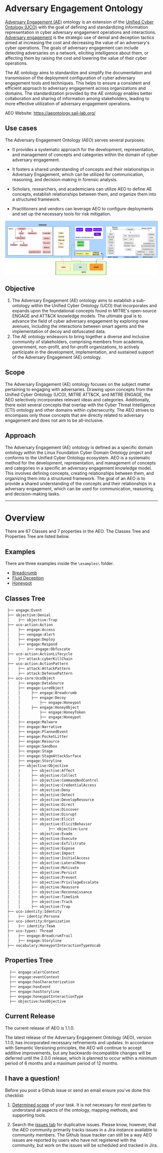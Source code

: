 # Adversary Engagement Ontology #

[Adversary Engagement (AE)](https://aeontology.sail-lab.org/) ontology is an extension of the [Unified Cyber Ontology (UCO)](https://unifiedcyberontology.org/) with the goal of defining and standardizing information representation in cyber adversary engagement operations and interactions. [Adversary engagement](https://engage.mitre.org/) is the strategic use of denial and deception tactics aimed at increasing the cost and decreasing the value of an adversary's cyber operations. The goals of adversary engagement can include detecting adversaries on a network, eliciting intelligence about them, or affecting them by raising the cost and lowering the value of their cyber operations.

The AE ontology aims to standardize and simplify the documentation and transmission of the deployment configuration of cyber adversary engagement tools and techniques. This helps to ensure a consistent and efficient approach to adversary engagement across organizations and domains. The standardization provided by the AE ontology enables better collaboration and sharing of information among stakeholders, leading to more effective utilization of adversary engagement operations.

AEO Website: https://aeontology.sail-lab.org/

## Use cases ##
The Adversary Engagement Ontology (AEO) serves several purposes:

- It provides a systematic approach for the development, representation, and management of concepts and categories within the domain of cyber adversary engagement.

- It fosters a shared understanding of concepts and their relationships in Adversary Engagement, which can be utilized for communication, reasoning, and decision-making in forensic analysis.

- Scholars, researchers, and academicians can utilize AEO to define AE concepts, establish relationships between them, and organize them into a structured framework.

- Practitioners and vendors can leverage AEO to configure deployments and set up the necessary tools for risk mitigation.

![alt text](https://github.com/UNHSAILLab/AdvEng/blob/main/ae_diagram.PNG?raw=true)

## Objective ##

1. The Adversary Engagement (AE) ontology aims to establish a sub-ontology within the Unified Cyber Ontology (UCO) that incorporates and expands upon the foundational concepts found in MITRE's open-source ENGAGE and ATT&CK knowledge models. The ultimate goal is to advance the field of cyber adversary engagement by exploring new avenues, including the interactions between smart agents and the implementation of decoy and obfuscated data.
2. The AE ontology endeavors to bring together a diverse and inclusive community of stakeholders, comprising members from academia, government, non-profit, and for-profit organizations, to actively participate in the development, implementation, and sustained support of the Adversary Engagement (AE) ontology.


## Scope ##
The Adversary Engagement (AE) ontology focuses on the subject matter pertaining to engaging with adversaries. Drawing upon concepts from the Unified Cyber Ontology (UCO), MITRE ATT&CK, and MITRE ENGAGE, the AEO selectively incorporates relevant ideas and categories. Additionally, there exist several concepts that overlap with the Cyber Threat Intelligence (CTI) ontology and other domains within cybersecurity. The AEO strives to encompass only those concepts that are directly related to adversary engagement and does not aim to be all-inclusive.


## Approach ##

The Adversary Engagement (AE) ontology is defined as a specific domain ontology within the Linux Foundation Cyber Domain Ontology project and conforms to the Unified Cyber Ontology ecosystem. AEO is a systematic method for the development, representation, and management of concepts and categories in a specific an adversary engagement knowledge model. This involves defining concepts, creating relationships between them, and organizing them into a structured framework. The goal of an AEO is to provide a shared understanding of the concepts and their relationships in a adversary engagement, which can be used for communication, reasoning, and decision-making tasks. 

- - - - 

# Overview #

There are 67 Classes and 7 properties in the AEO. The Classes Tree and Properties Tree are listed below. 

## Examples ##
There are three examples inside the `\examples\` folder.
- [Breadcrumb](https://github.com/UNHSAILLab/Adversary-Engagement-Ontology/tree/main/examples/Breadcrumb)
- [Fluid Deception](https://github.com/UNHSAILLab/Adversary-Engagement-Ontology/tree/main/examples/Fluid%20Deception)
- [Honeypot](https://github.com/UNHSAILLab/Adversary-Engagement-Ontology/tree/main/examples/Honeypot)

## Classes Tree ##
 ```
  ├── engage:Event
  ├── objective:Denial
  │    ├── objective:Trap
  ├── uco-action:Action
  │    ├── engage:Access
  │    ├── vengage:Alert
  │    ├── engage:Deploy
  │    ├── engage:Respond
  │        ├── engage:Obfuscate
  ├── uco-action:ActionLifecycle
  │    ├── attack:cyberKillChain
  ├── uco-action:ActionPattern
  │    ├── attack:AttackPattern
  │    ├── attack:DefensePattern
  ├── uco-core:UcoObject
  │    ├── engage:DataSource
  │    ├── engage:LureObject
  │    │     ├── engage:Breadcrumb
  │    │     ├── engage:Decoy
  │    │         ├── engage:Honeypot
  │    │     ├── engage:HoneyObject
  │    │         ├── engage:HoneyToken
  │    │         ├── engage:Honeypot
  │    ├── engage:Malware
  │    ├── engage:Narrative
  │    ├── engage:PlannedEvent
  │    ├── engage:PocketLitter
  │    ├── engage:Resource
  │    ├── engage:Sandbox
  │    ├── engage:Stage
  │    ├── engage:StageAttackSurface
  │    ├── engage:Storyline
  │    ├── objective:Objective
  │    |     ├── objective:Affect
  │    │     ├── objective:Collect
  │    │     ├── objective:CommandAndControl
  │    │     ├── objective:CredentialAccess
  │    │     ├── objective:Deny
  │    │     ├── objective:Detect
  │    │     ├── objective:DevelopResource
  │    │     ├── objective:Direct
  │    │     ├── objective:Discover
  │    │     ├── objective:Disrupt
  │    │     ├── objective:Elicit
  │    │     ├── objective:ElicitBehavior
  │    │     │       ├── objective:Lure
  │    │     ├── objective:Evade
  │    │     ├── objective:Execute
  │    │     ├── objective:Exfilitrate
  │    │     ├── objective:Expose
  │    │     ├── objective:Impact
  │    │     ├── objective:InitialAccess
  │    │     ├── objective:LateralMove
  │    │     ├── objective:Motivate
  │    │     ├── objective:Persist
  │    │     ├── objective:Prevent
  │    │     ├── objective:PrivilegeEscalate
  │    │     ├── objective:Reassure
  │    │     ├── objective:Reconnaissance
  │    │     ├── objective:TimeSink
  │    │     ├── objective:Track
  │    │     ├── objective:Trap
  ├── uco-identity:Identity
  │    ├── identiy:Persona
  ├── uco-identity:Organization
  │    ├── identity:Team
  ├── uco-types: Thread
  │    ├── engage:BreadcrumTrail
  │    ├── engage:Storyline
  ├── vocabulary:HoneypotInteractionTypeVocab
```

## Properties Tree ##
```
  ├── engage:alertContext
  ├── engage:eventContext
  ├── engage:hasCharacterization
  ├── engage:hasEvent
  ├── engage:hasStoryline
  ├── engage:honeypotInteractionType
  ├── objective:hasObjective
```

## Current Release ##
The current release of AEO is 1.1.0.

The latest release of the Adversary Engagement Ontology (AEO), version 1.1.0, has incorporated necessary refinements and updates. In accordance with Semantic Versioning principles, the AEO will continue to accept additive improvements, but any backwards-incompatible changes will be deferred until the 2.0.0 release, which is planned to occur within a minimum period of 6 months and a maximum period of 12 months.

## I have a question!

Before you post a Github issue or send an email ensure you've done this checklist:

1. [Determined scope](https://aeontology.sail-lab.org/start.php#scope) of your task. It is not necessary for most parties to understand all aspects of the ontology, mapping methods, and supporting tools.

2. Search the [Issues tab](https://github.com/UNHSAILLab/Adversary-Engagement-Ontology/issues) for duplicative issues.  Please know, however, that the AEO community primarily tracks issues in a Jira instance available to community members.  The Github Issue tracker can still be a way AEO issues are reported by users who have not registered with the community, but work on the issues will be scheduled and tracked in Jira.
